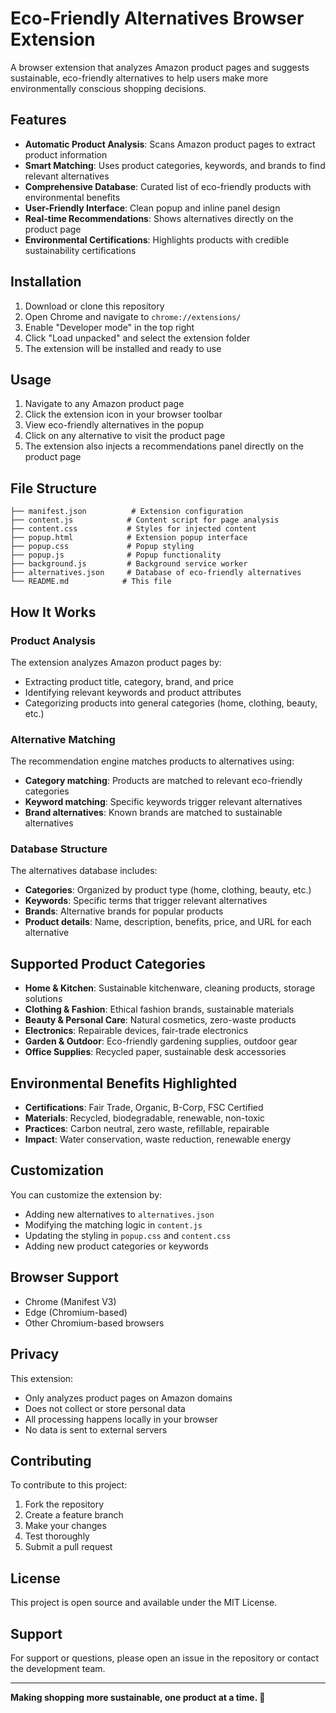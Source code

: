 # Eco-Friendly Alternatives Browser Extension

A browser extension that analyzes Amazon product pages and suggests sustainable, eco-friendly alternatives to help users make more environmentally conscious shopping decisions.

## Features

- **Automatic Product Analysis**: Scans Amazon product pages to extract product information
- **Smart Matching**: Uses product categories, keywords, and brands to find relevant alternatives
- **Comprehensive Database**: Curated list of eco-friendly products with environmental benefits
- **User-Friendly Interface**: Clean popup and inline panel design
- **Real-time Recommendations**: Shows alternatives directly on the product page
- **Environmental Certifications**: Highlights products with credible sustainability certifications

## Installation

1. Download or clone this repository
2. Open Chrome and navigate to `chrome://extensions/`
3. Enable "Developer mode" in the top right
4. Click "Load unpacked" and select the extension folder
5. The extension will be installed and ready to use

## Usage

1. Navigate to any Amazon product page
2. Click the extension icon in your browser toolbar
3. View eco-friendly alternatives in the popup
4. Click on any alternative to visit the product page
5. The extension also injects a recommendations panel directly on the product page

## File Structure

```
├── manifest.json          # Extension configuration
├── content.js            # Content script for page analysis
├── content.css           # Styles for injected content
├── popup.html            # Extension popup interface
├── popup.css             # Popup styling
├── popup.js              # Popup functionality
├── background.js         # Background service worker
├── alternatives.json     # Database of eco-friendly alternatives
└── README.md            # This file
```

## How It Works

### Product Analysis
The extension analyzes Amazon product pages by:
- Extracting product title, category, brand, and price
- Identifying relevant keywords and product attributes
- Categorizing products into general categories (home, clothing, beauty, etc.)

### Alternative Matching
The recommendation engine matches products to alternatives using:
- **Category matching**: Products are matched to relevant eco-friendly categories
- **Keyword matching**: Specific keywords trigger relevant alternatives
- **Brand alternatives**: Known brands are matched to sustainable alternatives

### Database Structure
The alternatives database includes:
- **Categories**: Organized by product type (home, clothing, beauty, etc.)
- **Keywords**: Specific terms that trigger relevant alternatives
- **Brands**: Alternative brands for popular products
- **Product details**: Name, description, benefits, price, and URL for each alternative

## Supported Product Categories

- **Home & Kitchen**: Sustainable kitchenware, cleaning products, storage solutions
- **Clothing & Fashion**: Ethical fashion brands, sustainable materials
- **Beauty & Personal Care**: Natural cosmetics, zero-waste products
- **Electronics**: Repairable devices, fair-trade electronics
- **Garden & Outdoor**: Eco-friendly gardening supplies, outdoor gear
- **Office Supplies**: Recycled paper, sustainable desk accessories

## Environmental Benefits Highlighted

- **Certifications**: Fair Trade, Organic, B-Corp, FSC Certified
- **Materials**: Recycled, biodegradable, renewable, non-toxic
- **Practices**: Carbon neutral, zero waste, refillable, repairable
- **Impact**: Water conservation, waste reduction, renewable energy

## Customization

You can customize the extension by:
- Adding new alternatives to `alternatives.json`
- Modifying the matching logic in `content.js`
- Updating the styling in `popup.css` and `content.css`
- Adding new product categories or keywords

## Browser Support

- Chrome (Manifest V3)
- Edge (Chromium-based)
- Other Chromium-based browsers

## Privacy

This extension:
- Only analyzes product pages on Amazon domains
- Does not collect or store personal data
- All processing happens locally in your browser
- No data is sent to external servers

## Contributing

To contribute to this project:
1. Fork the repository
2. Create a feature branch
3. Make your changes
4. Test thoroughly
5. Submit a pull request

## License

This project is open source and available under the MIT License.

## Support

For support or questions, please open an issue in the repository or contact the development team.

---

**Making shopping more sustainable, one product at a time. 🌱**
